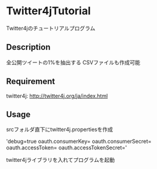 # Twitter4jTutorial

Twitter4jのチュートリアルプログラム

## Description

全公開ツイートの1%を抽出する
CSVファイルも作成可能

## Requirement

twitter4j: http://twitter4j.org/ja/index.html

## Usage

srcフォルダ直下にtwitter4j.propertiesを作成

'debug=true
oauth.consumerKey=
oauth.consumerSecret=
oauth.accessToken=
oauth.accessTokenSecret='

twitter4jライブラリを入れてプログラムを起動


